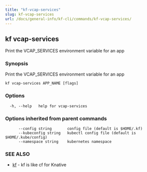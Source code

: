 ```yaml
---
title: "kf-vcap-services"
slug: kf-vcap-services
url: /docs/general-info/kf-cli/commands/kf-vcap-services/
---
```

## kf vcap-services

Print the VCAP_SERVICES environment variable for an app

### Synopsis

Print the VCAP_SERVICES environment variable for an app

```
kf vcap-services APP_NAME [flags]
```

### Options

```
  -h, --help   help for vcap-services
```

### Options inherited from parent commands

```
      --config string       config file (default is $HOME/.kf)
      --kubeconfig string   kubectl config file (default is $HOME/.kube/config)
      --namespace string    kubernetes namespace
```

### SEE ALSO

* [kf](/docs/general-info/kf-cli/commands/kf/)	 - kf is like cf for Knative

